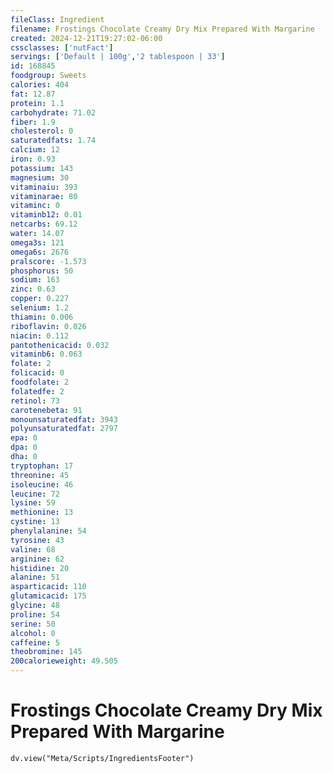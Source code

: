 ```yaml
---
fileClass: Ingredient
filename: Frostings Chocolate Creamy Dry Mix Prepared With Margarine
created: 2024-12-21T19:27:02-06:00
cssclasses: ['nutFact']
servings: ['Default | 100g','2 tablespoon | 33']
id: 168845
foodgroup: Sweets
calories: 404
fat: 12.87
protein: 1.1
carbohydrate: 71.02
fiber: 1.9
cholesterol: 0
saturatedfats: 1.74
calcium: 12
iron: 0.93
potassium: 143
magnesium: 30
vitaminaiu: 393
vitaminarae: 80
vitaminc: 0
vitaminb12: 0.01
netcarbs: 69.12
water: 14.07
omega3s: 121
omega6s: 2676
pralscore: -1.573
phosphorus: 50
sodium: 163
zinc: 0.63
copper: 0.227
selenium: 1.2
thiamin: 0.006
riboflavin: 0.026
niacin: 0.112
pantothenicacid: 0.032
vitaminb6: 0.063
folate: 2
folicacid: 0
foodfolate: 2
folatedfe: 2
retinol: 73
carotenebeta: 91
monounsaturatedfat: 3943
polyunsaturatedfat: 2797
epa: 0
dpa: 0
dha: 0
tryptophan: 17
threonine: 45
isoleucine: 46
leucine: 72
lysine: 59
methionine: 13
cystine: 13
phenylalanine: 54
tyrosine: 43
valine: 68
arginine: 62
histidine: 20
alanine: 51
asparticacid: 110
glutamicacid: 175
glycine: 48
proline: 54
serine: 50
alcohol: 0
caffeine: 5
theobromine: 145
200calorieweight: 49.505
---
```


# Frostings Chocolate Creamy Dry Mix Prepared With Margarine

```dataviewjs
dv.view("Meta/Scripts/IngredientsFooter")
```